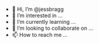 - 👋 Hi, I’m @jessbragg
- 👀 I’m interested in ...
- 🌱 I’m currently learning ...
- 💞️ I’m looking to collaborate on ...
- 📫 How to reach me ...

<!---
jessbragg/jessbragg is a ✨ special ✨ repository because its `README.md` (this file) appears on your GitHub profile.
You can click the Preview link to take a look at your changes.
--->
